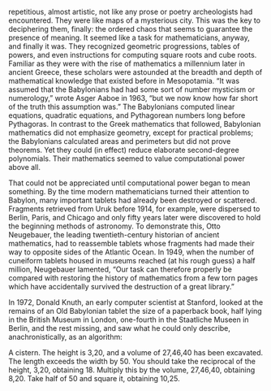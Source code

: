 <p>repetitious, almost artistic, not like any prose or poetry archeologists had encountered. They were like maps of a mysterious city. This was the key to deciphering them, finally: the ordered chaos that seems to guarantee the presence of meaning. It seemed like a task for mathematicians, anyway, and finally it was. They recognized geometric progressions, tables of powers, and even instructions for computing square roots and cube roots. Familiar as they were with the rise of mathematics a millennium later in ancient Greece, these scholars were astounded at the breadth and depth of mathematical knowledge that existed before in Mesopotamia. “It was assumed that the Babylonians had had some sort of number mysticism or numerology,” wrote Asger Aaboe in 1963, “but we now know how far short of the truth this assumption was.” The Babylonians computed linear equations, quadratic equations, and Pythagorean numbers long before Pythagoras. In contrast to the Greek mathematics that followed, Babylonian mathematics did not emphasize geometry, except for practical problems; the Babylonians calculated areas and perimeters but did not prove theorems. Yet they could (in effect) reduce elaborate second-degree polynomials. Their mathematics seemed to value computational power above all.</p>
<p>That could not be appreciated until computational power began to mean something. By the time modern mathematicians turned their attention to Babylon, many important tablets had already been destroyed or scattered. Fragments retrieved from Uruk before 1914, for example, were dispersed to Berlin, Paris, and Chicago and only fifty years later were discovered to hold the beginning methods of astronomy. To demonstrate this, Otto Neugebauer, the leading twentieth-century historian of ancient mathematics, had to reassemble tablets whose fragments had made their way to opposite sides of the Atlantic Ocean. In 1949, when the number of cuneiform tablets housed in museums reached (at his rough guess) a half million, Neugebauer lamented, “Our task can therefore properly be compared with restoring the history of mathematics from a few torn pages which have accidentally survived the destruction of a great library.”</p>
<p>In 1972, Donald Knuth, an early computer scientist at Stanford, looked at the remains of an Old Babylonian tablet the size of a paperback book, half lying in the British Museum in London, one-fourth in the Staatliche Museen in Berlin, and the rest missing, and saw what he could only describe, anachronistically, as an algorithm:</p>
<p>A cistern.
The height is 3,20, and a volume of 27,46,40 has been excavated.
The length exceeds the width by 50.
You should take the reciprocal of the height, 3,20, obtaining 18.
Multiply this by the volume, 27,46,40, obtaining 8,20.
Take half of 50 and square it, obtaining 10,25.</p>
